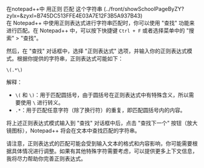在notepad++中 用正则 匹配 这个字符串 (../front/showSchoolPageByZY?zylx=&zyxl=B745DC513FFE4E03A7E12F3B5A937B43)  
在 Notepad++ 中使用正则表达式进行字符串匹配时，你可以使用 "查找" 功能来进行匹配。在 Notepad++ 中，可以按下快捷键 `Ctrl + F` 或者选择菜单中的 "搜索" > "查找"。

然后，在 "查找" 对话框中，选择 "正则表达式" 选项，并输入你的正则表达式模式。根据你提供的字符串，正则表达式可能如下：

```
\(.*\)
```

解释：
- `\(` 和 `\)`：用于匹配圆括号，由于圆括号在正则表达式中有特殊含义，所以需要使用 `\` 进行转义。
- `.*`：用于匹配任意字符（除了换行符）的重复，即匹配圆括号内的内容。

将上述正则表达式模式输入到 "查找" 对话框中后，点击 "查找下一个" 按钮（放大镜图标），Notepad++ 将会在文本中查找匹配的字符串。

请注意，正则表达式的匹配可能会受到输入文本的格式和内容影响，你可能需要根据具体情况进行调整。如果有其他特殊字符需要考虑，可以提供更多上下文信息，我将尽力帮助你完善正则表达式。
